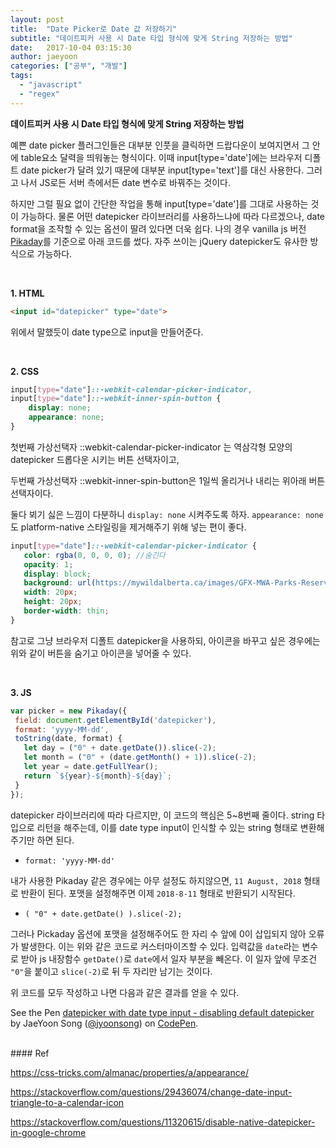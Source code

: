 ```yaml
---
layout: post
title:  "Date Picker로 Date 값 저장하기"
subtitle: "데이트피커 사용 시 Date 타입 형식에 맞게 String 저장하는 방법"
date:   2017-10-04 03:15:30
author: jaeyoon
categories: ["공부", "개발"]
tags:
  - "javascript"
  - "regex"
---
```


**데이트피커 사용 시 Date 타입 형식에 맞게 String 저장하는 방법**

예쁜 date picker 플러그인들은 대부분 인풋을 클릭하면 드랍다운이 보여지면서 그 안에 table요소 달력을 띄워놓는 형식이다. 이때 input[type='date']에는 브라우저 디폴트 date picker가 달려 있기 때문에 대부분 input[type='text']를 대신 사용한다. 그러고 나서 JS로든 서버 측에서든 date 변수로 바꿔주는 것이다.

하지만 그럴 필요 없이 간단한 작업을 통해 input[type='date']를 그대로 사용하는 것이 가능하다. 물론 어떤 datepicker 라이브러리를 사용하느냐에 따라 다르겠으나, date format을 조작할 수 있는 옵션이 딸려 있다면 더욱 쉽다. 나의 경우 vanilla js 버전 [Pikaday](https://github.com/dbushell/Pikaday)를 기준으로 아래 코드를 썼다. 자주 쓰이는 jQuery datepicker도 유사한 방식으로 가능하다.

<br>

**1. HTML**


 ```html
 <input id="datepicker" type="date">
 ```

위에서 말했듯이 date type으로 input을 만들어준다.

<br>

**2. CSS**

 ```css
 input[type="date"]::-webkit-calendar-picker-indicator,
 input[type="date"]::-webkit-inner-spin-button {
     display: none;
     appearance: none;
 }
 ```

 첫번째 가상선택자 ::webkit-calendar-picker-indicator 는 역삼각형 모양의 datepicker 드롭다운 시키는 버튼 선택자이고,

 두번째 가상선택자 ::webkit-inner-spin-button은 1일씩 올리거나 내리는 위아래 버튼 선택자이다.

 둘다 뵈기 싫은 느낌이 다분하니 `display: none` 시켜주도록 하자. `appearance: none` 도 platform-native 스타일링을 제거해주기 위해 넣는 편이 좋다.

```scss
input[type="date"]::-webkit-calendar-picker-indicator {
   color: rgba(0, 0, 0, 0); //숨긴다
   opacity: 1;
   display: block;
   background: url(https://mywildalberta.ca/images/GFX-MWA-Parks-Reservations.png) no-repeat; // 대체할 아이콘
   width: 20px;
   height: 20px;
   border-width: thin;
}
```

참고로 그냥 브라우저 디폴트 datepicker을 사용하되, 아이콘을 바꾸고 싶은 경우에는 위와 같이 버튼을 숨기고 아이콘을 넣어줄 수 있다.

<br>

**3. JS**

```javascript
var picker = new Pikaday({ 
 field: document.getElementById('datepicker'),
 format: 'yyyy-MM-dd',
 toString(date, format) {
   let day = ("0" + date.getDate()).slice(-2);
   let month = ("0" + (date.getMonth() + 1)).slice(-2);
   let year = date.getFullYear();
   return `${year}-${month}-${day}`;
 }
});
```

datepicker 라이브러리에 따라 다르지만, 이 코드의 핵심은 5~8번째 줄이다. 
string 타입으로 리턴을 해주는데, 이를 date type input이 인식할 수 있는 string 형태로 변환해주기만 하면 된다.

- `format: 'yyyy-MM-dd'`

 내가 사용한 Pikaday 같은 경우에는 아무 설정도 하지않으면, `11 August, 2018` 형태로 반환이 된다.  포맷을 설정해주면 이제 `2018-8-11` 형태로 반환되기 시작된다.

- `( "0" + date.getDate() ).slice(-2);`

 그러나 Pickaday 옵션에 포맷을 설정해주어도 한 자리 수 앞에 0이 삽입되지 않아 오류가 발생한다. 이는 위와 같은 코드로 커스터마이즈할 수 있다. 입력값을 `date`라는 변수로 받아 js 내장함수 `getDate()`로 `date`에서 일자 부분을 빼온다. 이 일자 앞에 무조건 `"0"`을 붙이고 `slice(-2)`로 뒤 두 자리만 남기는 것이다. 



위 코드를 모두 작성하고 나면 다음과 같은 결과를 얻을 수 있다.

<p data-height="265" data-theme-id="0" data-slug-hash="ddXwVb" data-default-tab="js,result" data-user="jyoonsong" data-embed-version="2" data-pen-title="datepicker with date type input - disabling default datepicker" class="codepen">See the Pen <a href="https://codepen.io/jyoonsong/pen/ddXwVb/">datepicker with date type input - disabling default datepicker</a> by JaeYoon Song (<a href="https://codepen.io/jyoonsong">@jyoonsong</a>) on <a href="https://codepen.io">CodePen</a>.</p>
<script async src="https://production-assets.codepen.io/assets/embed/ei.js"></script>


<br>
#### Ref

https://css-tricks.com/almanac/properties/a/appearance/

https://stackoverflow.com/questions/29436074/change-date-input-triangle-to-a-calendar-icon

https://stackoverflow.com/questions/11320615/disable-native-datepicker-in-google-chrome